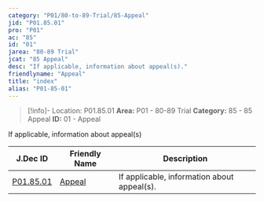 ```yaml
---
category: "P01/80-to-89-Trial/85-Appeal"
jid: "P01.85.01"
pro: "P01"
ac: "85"
id: "01"
jarea: "80-89 Trial"
jcat: "85 Appeal"
desc: "If applicable, information about appeal(s)."
friendlyname: "Appeal"
title: "index"
alias: "P01-85-01"
---
```

>[!info]- Location: P01.85.01
>**Area:** P01 - 80-89 Trial
>**Category:** 85 - 85 Appeal
>**ID:** 01 - Appeal


If applicable, information about appeal(s)

| J.Dec ID                                                                    | Friendly Name                                                            | Description                                 |
| --------------------------------------------------------------------------- | ------------------------------------------------------------------------ | ------------------------------------------- |
| [P01.85.01](index.md) | [Appeal](index.md) | If applicable, information about appeal(s). |

